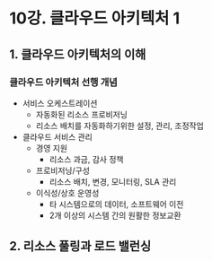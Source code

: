 # 10강. 클라우드 아키텍처 1

## 1. 클라우드 아키텍처의 이해

### 클라우드 아키텍처 선행 개념

- 서비스 오케스트레이션
  - 자동화된 리소스 프로비저닝
  - 리소스 배치를 자동화하기위한 설정, 관리, 조정작업
- 클라우드 서비스 관리
  - 경영 지원
    - 리소스 과금, 감사 정책
  - 프로비저닝/구성
    - 리소스 배치, 변경, 모니터링, SLA 관리
  - 이식성/상호 운영성
    - 타 시스템으로의 데이터, 소프트웨어 이전
    - 2개 이상의 시스템 간의 원활한 정보교환



## 2. 리소스 풀링과 로드 밸런싱

